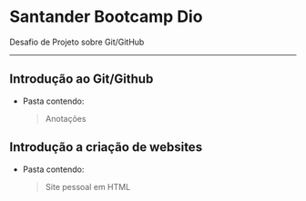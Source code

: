 # Santander Bootcamp Dio
Desafio de Projeto sobre Git/GitHub

---

## Introdução ao Git/Github
- Pasta contendo:
   > Anotações

## Introdução a criação de websites
- Pasta contendo:
   > Site pessoal em HTML
